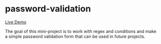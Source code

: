 # password-validation

[Live Demo](https://mynameisaleksandr.github.io/password-validation/)


The goal of this mini-project is to work with regex and conditions and make a simple password validation form that can be used in future projects.
